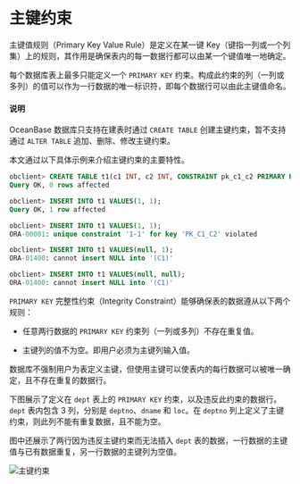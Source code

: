# 主键约束 

主键值规则（Primary Key Value Rule）是定义在某一键 Key（键指一列或一个列集）上的规则，其作用是确保表内的每一数据行都可以由某一个键值唯一地确定。

​每个数据库表上最多只能定义一个 `PRIMARY KEY` 约束。构成此约束的列（一列或多列）的值可以作为一行数据的唯一标识符，即每个数据行可以由此主键值命名。

  <main id="notice" type='explain'>
    <h4>说明</h4>
    <p>OceanBase 数据库只支持在建表时通过 <code>CREATE TABLE</code> 创建主键约束，暂不支持通过 <code>ALTER TABLE</code> 追加、删除、修改主键约束。</p>
  </main>

​本文通过以下具体示例来介绍主键约束的主要特性。

```sql
obclient> CREATE TABLE t1(c1 INT, c2 INT, CONSTRAINT pk_c1_c2 PRIMARY KEY(c1, c2));
Query OK, 0 rows affected

obclient> INSERT INTO t1 VALUES(1, 1);
Query OK, 1 row affected 

obclient> INSERT INTO t1 VALUES(1, 1);
ORA-00001: unique constraint '1-1' for key 'PK_C1_C2' violated

obclient> INSERT INTO t1 VALUES(null, 1);
ORA-01400: cannot insert NULL into '(C1)'

obclient> INSERT INTO t1 VALUES(null, null);
ORA-01400: cannot insert NULL into '(C1)'
```

​`PRIMARY KEY` 完整性约束（Integrity Constraint）能够确保表的数据遵从以下两个规则：

* 任意两行数据的 `PRIMARY KEY` 约束列（一列或多列）不存在重复值。

* 主键列的值不为空。即用户必须为主键列输入值。

​数据库不强制用户为表定义主键，但使用主键可以使表内的每行数据可以被唯一确定，且不存在重复的数据行。

下图展示了定义在 `dept` 表上的 `PRIMARY KEY` 约束，以及违反此约束的数据行。`dept` 表内包含 3 列，分别是 `deptno`、`dname` 和 `loc`。在 `deptno` 列上定义了主键约束，则此列不能有重复数据，且不能为空。

图中还展示了两行因为违反主键约束而无法插入 `dept` 表的数据，一行数据的主键值与已有数据重复，另一行数据的主键列为空值。

![主键约束](https://help-static-aliyun-doc.aliyuncs.com/assets/img/zh-CN/7853623461/p357489.jpg)
